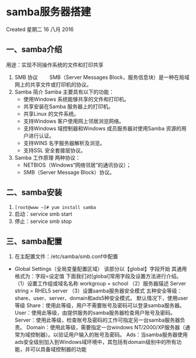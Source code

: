 # samba服务器搭建
Created 星期二 16 八月 2016

## 一、samba介绍
用途：实现不同操作系统的文件和打印共享
1. SMB 协议
　　SMB（Server Messages Block，服务信息块）是一种在局域网上的共享文件或打印机的协议。
2. Samba 简介
Samba 主要具有以下的功能：
	+ 使用Windows 系统能够共享的文件和打印机。
	+ 共享安装在Samba 服务器上的打印机。
	+ 共享Linux 的文件系统。
	+ 支持Windows 客户使用网上邻居浏览网络。
	+ 支持Windows 域控制器和Windows 成员服务器对使用Samba 资源的用户进行认证。
	+ 支持WINS 名字服务器解析及浏览。
	+ 支持SSL 安全套接层协议。
3. Samba 工作原理
两种协议：
	+ NETBIOS（Windows“网络邻居”的通讯协议）；
	+ SMB（Server Message Block）协议。
## 二、samba安装
1. `[root@www ~]# yum install samba`
2. 启动：service smb start
3. 停止：service smb stop
## 三、samba配置
1. 在主配置文件：/etc/samba/smb.conf中配置
+ Global Settings（全局变量配置区域）
该部分以【global】字段开始
其通用格式为：字段=设定值
		下面我们对[global]常用字段及设置方法进行介绍。
（1）设置工作组或域名名称
		workgroup = school
（2）服务器描述
	Server string = RHEL5 server
（3）设置samba服务器安全模式
		五种安全等级：share、user、server、domain和ads5种安全模式。
		默认情况下，使用user等级
		Share：使用此等级，用户不需要账号及密码可以登录samba服务器。
	User：使用此等级，由提供服务的samba服务器检查用户账号及密码。
	Server：使用此等级，检查账号及密码的工作可指定另一台samba服务器负责。
	Domain：使用此等级，需要指定一台windows NT/2000/XP服务器（通常为域控制器）。以验证用户输入的账号及密码。
	Ads：当samba服务器使用ads安全级别加入到Windows域环境中，其包括有domain级别中的所有功能，并可以具备域控制器的功能
